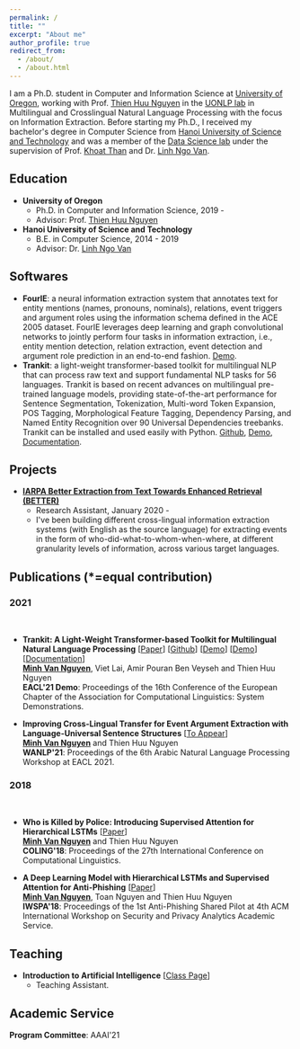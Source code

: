 ```yaml
---
permalink: /
title: ""
excerpt: "About me"
author_profile: true
redirect_from: 
  - /about/
  - /about.html
---
```


I am a Ph.D. student in Computer and Information Science at [University of Oregon](https://www.uoregon.edu/), working with Prof. [Thien Huu Nguyen](https://ix.cs.uoregon.edu/~thien/) in the [UONLP lab](http://nlp.uoregon.edu/) in Multilingual and Crosslingual Natural Language Processing with the focus on Information Extraction. Before starting my Ph.D., I received my bachelor's degree in Computer Science from [Hanoi University of Science and Technology](https://en.hust.edu.vn/home) and was a member of the [Data Science lab](http://ds.soict.hust.edu.vn/) under the supervision of Prof. [Khoat Than](https://users.soict.hust.edu.vn/khoattq/) and Dr. [Linh Ngo Van](https://users.soict.hust.edu.vn/linhnv/).

Education
------
  * **University of Oregon**
    * Ph.D. in Computer and Information Science, 2019 -
    * Advisor: Prof. [Thien Huu Nguyen](https://ix.cs.uoregon.edu/~thien/) 
  * **Hanoi University of Science and Technology**
    * B.E. in Computer Science, 2014 - 2019
    * Advisor: Dr. [Linh Ngo Van](https://users.soict.hust.edu.vn/linhnv/)


Softwares
------
   * **FourIE**: a neural information extraction system that annotates text for entity mentions (names, pronouns, nominals), relations, event triggers and argument roles using the information schema defined in the ACE 2005 dataset. FourIE leverages deep learning and graph convolutional networks to jointly perform four tasks in information extraction, i.e., entity mention detection, relation extraction, event detection and argument role prediction in an end-to-end fashion. [Demo](http://nlp.uoregon.edu/fourie).
   * **Trankit**: a light-weight transformer-based toolkit for multilingual NLP that can process raw text and support fundamental NLP tasks for 56 languages. Trankit is based on recent advances on multilingual pre-trained language models, providing state-of-the-art performance for Sentence Segmentation, Tokenization, Multi-word Token Expansion, POS Tagging, Morphological Feature Tagging, Dependency Parsing, and Named Entity Recognition over 90 Universal Dependencies treebanks. Trankit can be installed and used easily with Python. [Github](https://github.com/nlp-uoregon/trankit), [Demo](http://nlp.uoregon.edu/trankit), [Documentation](https://trankit.readthedocs.io/en/latest/).


Projects
------
   * [**IARPA Better Extraction from Text Towards Enhanced Retrieval (BETTER)**](https://www.iarpa.gov/index.php/research-programs/better)
     * Research Assistant, January 2020 - 
     * I've been building different cross-lingual information extraction systems (with English as the source language) for extracting events in the form of who-did-what-to-whom-when-where, at different granularity levels of information, across various target languages.


Publications (*=equal contribution)
------

### 2021
<br>

* **Trankit: A Light-Weight Transformer-based Toolkit for Multilingual Natural Language Processing** [<a href='https://arxiv.org/pdf/2101.03289.pdf'>Paper</a>] [<a href='https://github.com/nlp-uoregon/trankit'>Github</a>] [<a href='http://nlp.uoregon.edu/trankit'>Demo</a>] [<a href='http://nlp.uoregon.edu/trankit'>Demo</a>] [<a href='https://trankit.readthedocs.io/en/latest/'>Documentation</a>]<br>
  <ins>**Minh Van Nguyen**</ins>, Viet Lai, Amir Pouran Ben Veyseh and Thien Huu Nguyen <br>
  **EACL'21 Demo**: Proceedings of the 16th Conference of the European Chapter of the Association for Computational Linguistics: System Demonstrations.<br>

* **Improving Cross-Lingual Transfer for Event Argument Extraction with Language-Universal Sentence Structures** [<a href=''>To Appear</a>]<br>
  <ins>**Minh Van Nguyen**</ins> and Thien Huu Nguyen <br>
  **WANLP'21**: Proceedings of the 6th Arabic Natural Language Processing Workshop at EACL 2021.<br>
  
### 2018
<br>

* **Who is Killed by Police: Introducing Supervised Attention for Hierarchical LSTMs** [<a href='https://www.aclweb.org/anthology/C18-1193.pdf'>Paper</a>]<br>
  <ins>**Minh Van Nguyen**</ins> and Thien Huu Nguyen <br>
  **COLING'18**: Proceedings of the 27th International Conference on Computational Linguistics.<br>
  
* **A Deep Learning Model with Hierarchical LSTMs and Supervised Attention for Anti-Phishing** [<a href='https://arxiv.org/pdf/1805.01554.pdf'>Paper</a>]<br>
  <ins>**Minh Van Nguyen**</ins>, Toan Nguyen and Thien Huu Nguyen <br>
  **IWSPA'18**: Proceedings of the 1st Anti-Phishing Shared Pilot at 4th ACM International Workshop on Security and Privacy Analytics Academic Service.<br>
  

Teaching
------
* **Introduction to Artificial Intelligence** [<a href='https://classes.cs.uoregon.edu/19F/cis471/'>Class Page</a>]
  * Teaching Assistant.
  
Academic Service
------
**Program Committee**: AAAI'21
